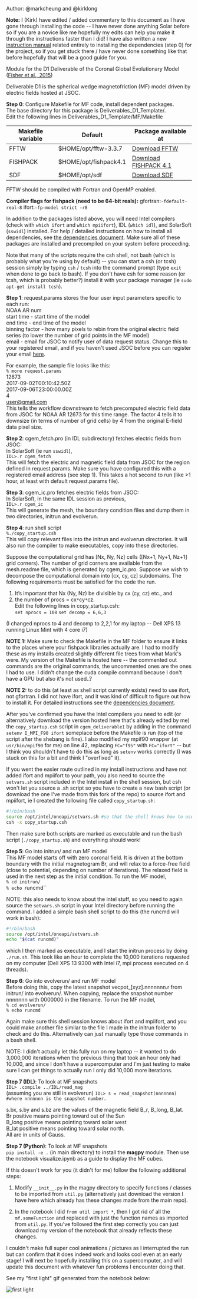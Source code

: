 Author: @markcheung and @kirklong

**Note:** I (Kirk) have edited / added commentary to this document as I have gone through installing the code -- I have never done anything Solar before so if you are a novice like me hopefully my edits can help you make it through the instructions faster than I did! I have also written a new [instruction manual](DEPENDENCIES.md) related entirely to installing the dependencies (step 0) for the project, so if you get stuck there / have never done something like that before hopefully that will be a good guide for you.

Module for the D1 Deliverable of the Coronal Global Evolutionary Model
([Fisher et al., 2015](https://agupubs.onlinelibrary.wiley.com/doi/full/10.1002/2015SW001191))<br>

Deliverable D1 is the spherical wedge magnetofriction (MF) model driven by electric fields
hosted at JSOC.

**Step 0**: Configure Makefile for MF code, install dependent packages.<br>
The base directory for this package is Deliverables_D1_Template/. <br>
Edit the following lines in Deliverables_D1_Template/MF/Makefile<br>

| Makefile variable | Default | Package available at |
| ------ | ------ | ------ |
| FFTW | $HOME/opt/fftw-3.3.7 | [Download FFTW](http://www.fftw.org/download.html) |
| FISHPACK | $HOME/opt/fishpack4.1 | [Download FISHPACK 4.1](https://www2.cisl.ucar.edu/resources/legacy/fishpack) |
| SDF | $HOME/opt/sdf | [Download SDF](http://solarmuri.ssl.berkeley.edu/~fisher/public/software/SDF/) |

FFTW should be compiled with Fortran and OpenMP enabled.

**Compiler flags for fishpack (need to be 64-bit reals):**
gfortran:`-fdefault-real-8`
ifort:`-fp-model strict -r8`

In addition to the packages listed above, you will need Intel compilers (check with `which ifort` and `which mpiifort`), IDL (`which idl`), and SolarSoft (`sswidl`) installed. For help / detailed instructions on how to install all dependencies, see [the dependencies document](DEPENDENCIES.md). Make sure all of these packages are installed and precompiled on your system before proceeding.

Note that many of the scripts require the csh shell, not bash (which is probably what you're using by default) -- you can start a csh (or tcsh) session simply by typing `csh` / `tcsh` into the command prompt (type `exit` when done to go back to bash). If you don't have csh for some reason (or tcsh, which is probably better?) install it with your package manager (ie `sudo apt-get install tcsh`).

**Step 1**: request.params stores the four user input parameters specific to each run:<br>
NOAA AR num <br>
start time - start time of the model <br>
end time - end time of the model <br>
binning factor - how many pixels to rebin from the original electric field series (to lower the number of grid points in the MF model) <br>
email - email for JSOC to notify user of data request status. Change this to your registered email, and if you haven't used JSOC before you can register your email [here](http://jsoc.stanford.edu/ajax/register_email.html).

For example, the sample file looks like this:<br>
`% more request.params ` <br>
 12673 <br>
2017-09-02T00:10:42.50Z <br>
2017-09-06T23:00:00.00Z <br>
4 <br>
user@gmail.com <br>
This tells the workflow downstream to fetch precomputed electric field
data from JSOC for NOAA AR 12673 for this time range. The factor 4 tells
it to downsize (in terms of number of grid cells) by 4 from the original
E-field data pixel size.

**Step 2**: cgem_fetch.pro (in IDL subdirectory) fetches electric fields from JSOC: <br>
In SolarSoft (ie run `sswidl`), <br>
`IDL>.r cgem_fetch`<br>
This will fetch the electric and magnetic field data from JSOC for the region defined in request.params. Make sure you have configured this with a registered email address (see step 1). This takes a hot second to run (like >1 hour, at least with default request.params file).

**Step 3**: cgem_ic.pro fetches electric fields from JSOC: <br>
In SolarSoft, in the same IDL session as previous,  <br>
`IDL>.r cgem_ic`<br>
This will generate the mesh, the boundary condition files and dump them in two directories, initrun and evolverun.

**Step 4**: run shell script <br>
`%./copy_startup.csh`<br>
This will copy relevant files into the initrun and evolverun directories.
It will also run the compiler to make executables, copy into these directories.

Suppose the computational grid has [Nx, Ny, Nz] cells ([Nx+1, Ny+1, Nz+1] grid corners). The number of grid corners are available from the mesh.readme file, which is generated by cgem_ic.pro. Suppose we wish to decompose the computational domain into [cx, cy, cz] subdomains. The following requirements must be satisfied for the code the run.<br>
1) It’s important that Nx (Ny, Nz) be divisible by cx (cy, cz) etc., and<br>
2) the number of procs = cx`*`cy`*`cz.<br>
Edit the following lines in copy_startup.csh:<br>
`set nprocs = 108`
`set decomp = 6,6,3`

(I changed nprocs to 4 and decomp to 2,2,1 for my laptop -- Dell XPS 13 running Linux Mint with 4 core i7)

**NOTE 1:** Make sure to check the Makefile in the MF folder to ensure it links to the places where your fishpack libraries actually are. I had to modify these as my installs created slightly different file trees from what Mark's were. My version of the Makefile is hosted here -- the commented out commands are the original commands, the uncommented ones are the ones I had to use. I didn't change the cuda compile command because I don't have a GPU but also it's not used..?

**NOTE 2:** to do this (at least as shell script currently exists) need to use ifort, not gfortran. I did not have ifort, and it was kind of difficult to figure out how to install it. For detailed instructions see the [dependencies document](DEPENDENCIES.md).

After you've confirmed you have the Intel compilers you need to edit (or alternatively download the version hosted here that's already edited by me) the `copy_startup.csh` script in `cgem_deliverable1` by adding in the command `setenv I_MPI_F90 ifort` someplace before the Makefile is run (top of the script after the shebang is fine). I also modified my mpif90 wrapper (at `usr/bin/mpif90` for me) on line 42, replacing `FC="f95"` with `FC="ifort"` -- but I think you shouldn't have to do this as long as `setenv` works correctly (I was stuck on this for a bit and think I "overfixed" it).

If you went the easier route outlined in my install instructions and have not added ifort and mpiifort to your path, you also need to source the `setvars.sh` script included in the Intel install in the shell session, but csh won't let you source a .sh script so you have to create a new bash script (or download the one I've made from this fork of the repo) to source ifort and mpiifort, ie I created the following file called `copy_startup.sh`:

```bash
#!/bin/bash
source /opt/intel/oneapi/setvars.sh #so that the shell knows how to use intel compilers
csh -x copy_startup.csh
```

Then make sure both scripts are marked as executable and run the bash script (`./copy_startup.sh`) and everything should work!

**Step 5**: Go into initrun/ and run MF model<br>
This MF model starts off with zero coronal field. It is driven at the bottom boundary with the initial magnetogram Br, and will relax to a force-free field (close to potential, depending on number of iterations). The relaxed field is used in the next step as the initial condition.
To run the MF model, <br>
`% cd initrun/`<br>
`% echo `runcmd``<br>

NOTE: this also needs to know about the intel stuff, so you need to again source the `setvars.sh` script in your Intel directory before running the command. I added a simple bash shell script to do this (the runcmd will work in bash):

```bash
#!/bin/bash
source /opt/intel/oneapi/setvars.sh
echo "$(cat runcmd)"
```

which I then marked as executable, and I start the initrun process by doing `./run.sh`. This took like an hour to complete the 10,000 iterations requested on my computer (Dell XPS 13 9300 with Intel i7, mpi process executed on 4 threads).

**Step 6**: Go into evolverun/ and run MF model<br>
Before doing this, copy the latest snapshot vecpot_[xyz].nnnnnnn.r from initrun/ into evolverun/. When copying, replace the snapshot number nnnnnnn with 0000000 in the filename.
To run the MF model,<br>
`% cd evolverun/`<br>
`% echo runcmd`<br>

Again make sure this shell session knows about ifort and mpiifort, and you could make another file similar to the file I made in the initrun folder to check and do this. Alternatively can just manually type those commands in a bash shell.

NOTE: I didn't actually let this fully run on my laptop -- it wanted to do 3,000,000 iterations when the previous thing that took an hour only had 10,000, and since I don't have a supercomputer and I'm just testing to make sure I can get things to actually run I only did 10,000 more iterations.

**Step 7 (IDL)**: To look at MF snapshots<br>
`IDL> .compile ../IDL/read_mag`<br> (assuming you are still in evolverun)
`IDL> s = read_snapshot(nnnnnnn) #where nnnnnnn is the snapshot number.`<br>

s.bx, s.by and s.bz are the values of the magnetic field B_r, B_long, B_lat.<br>
Br positive means pointing toward out of the Sun <br>
B_long positive means pointing toward solar west <br>
B_lat positive means pointing toward solar north.<br>
All are in units of Gauss. <br>

**Step 7 (Python)**: To look at MF snapshots<br>
`pip install -e .` (in main directory) to install the **magpy** module. Then use the notebook visualize.ipynb as a guide to display the MF cubes.

If this doesn't work for you (it didn't for me) follow the following additional steps:
1. Modify `__init__.py` in the magpy directory to specify functions / classes to be imported from `util.py` (alternatively just download the version I have here which already has these changes made from the main repo).

2. In the notebook I did `from util import *`, then I got rid of all the `mf.someFunction` and replaced with just the function names as imported from `util.py`. If you've followed the first step correctly you can just download my version of the notebook that already reflects these changes.

I couldn't make full super cool animations / pictures as I interrupted the run but can confirm that it does indeed work and looks cool even at an early stage! I will next be hopefully installing this on a supercomputer, and will update this document with whatever fun problems I encounter doing that.

See my "first light" gif generated from the notebook below:

![first light](firstLight.gif)
